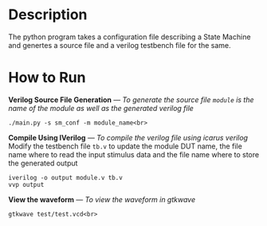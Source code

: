 # Description
The python program takes a configuration file describing a State Machine and genertes a source file and a verilog testbench file for the same.

# How to Run

**Verilog Source File Generation**  &mdash; *To generate the source file `module` is the name of the module as well as the generated verilog file*

	./main.py -s sm_conf -m module_name<br>

**Compile Using IVerilog** &mdash; *To compile the verilog file using icarus verilog*
Modify the testbench file `tb.v` to update the module DUT name, the file name where to read the input stimulus data and the file name where to store the generated output

	iverilog -o output module.v tb.v
	vvp output

**View the waveform** &mdash; *To view the waveform in gtkwave*

	gtkwave test/test.vcd<br>

